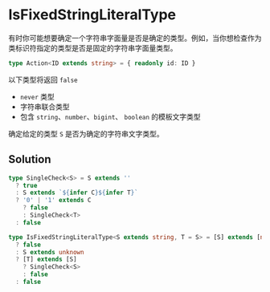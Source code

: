 # IsFixedStringLiteralType

有时你可能想要确定一个字符串字面量是否是确定的类型。例如，当你想检查作为类标识符指定的类型是否是固定的字符串字面量类型。

```ts
type Action<ID extends string> = { readonly id: ID }
```

以下类型将返回 `false`

- `never` 类型
- 字符串联合类型
- 包含 `string`、`number`、`bigint`、 `boolean` 的模板文字类型

确定给定的类型 `S` 是否为确定的字符串文字类型。

## Solution

```ts
type SingleCheck<S> = S extends ''
  ? true
  : S extends `${infer C}${infer T}`
  ? '0' | '1' extends C
    ? false
    : SingleCheck<T>
  : false

type IsFixedStringLiteralType<S extends string, T = S> = [S] extends [never]
  ? false
  : S extends unknown
  ? [T] extends [S]
    ? SingleCheck<S>
    : false
  : false
```
